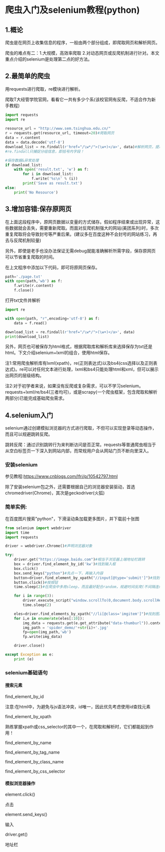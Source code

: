 # 爬虫入门及selenium教程(python)

## 1.概论
爬虫是在网页上收集信息的程序，一般由两个部分组成，即爬取网页和解析网页。

爬虫的难点有二：1.大规模，高效率爬取 2.对动态网页或反爬机制进行针对。本文重点介绍的selenium是处理第二点的好方法。

## 2.最简单的爬虫
用requests进行爬取，re模块进行解析。

爬取T大经管学院官网，看看它一共有多少个系(该校官网有反爬，不适合作为新手教程)
```python
import requests
import re
    
resource_url = "http://www.sem.tsinghua.edu.cn/"
r = requests.get(resource_url, timeout=20)#爬取网页
data = r.content
data = data.decode('utf-8')
download_list = re.findall(r'href="/\w*/">(\w+)</a>', data)#解析网页，提取所需字段
#re.findall只捕捉分组信息，即括号内字段！

#保存数据&异常处理
if download_list:
    with open('result.txt', 'w') as f:
        for i in download_list:
            f.write('%s\n' % (i))
        print('Save as result.txt')
else:
    print('No Resource')
```
## 3.增加容错:保存原网页
在上面这段程序中，原网页数据以变量的方式储存。假如程序结束或出现异常，这些数据就会丢失，需要重新爬取。而面对反爬机制强大的网站(美团系列)时，多次重复爬取将会导致封号等严重后果。(建议多在百度这种不会封号的网站练习，再去与反爬机制较量)

另外，即使是老手也没办法保证无需debug就能准确解析所需字段，保存原网页可以节省重复爬取的时间。

在上文程序中添加以下代码，即可将原网页保存。
```python
path='./page.txt'
with open(path,'wb') as f:
    f.write(r.content)
    f.close()
```
打开txt文件并解析
```python
import re

with open(path, "r",encoding='utf-8') as f:    
    data = f.read()   

download_list = re.findall(r'href="/\w*/">(\w+)</a>', data)
print(download_list)
```
另外，网页也可被保存为html格式，根据爬取库和解析库来选择保存为txt还是html。下文介绍selenium+lxml的组合，使用html保存。

注1:常用爬虫解析库有lxml(xpath)，re(正则表达式)以及bs4(css选择以及正则表达式)。re可以对任何文本进行处理，lxml和bs4只能处理html和xml，但可以展示出网页的层级结构。

注2:对于初学者来说，如果没有反爬或复杂需求，可以不学习selenium。 requests+lxml/re/bs4(三者均可)，或是scrapy(一个爬虫框架，包含爬取和解析两部分)已能完成基础爬虫需求。

## 4.selenium入门
selenium通过创建模拟浏览器的方式进行爬取，不但可以实现登录等动态操作，而且可以规避跳转反爬。

跳转反爬：通过识别跳转行为来判断访问是否正常。requests等普通爬虫相当于从空白标签页一下深入到网站内部，而常规用户会从网站门页不断向里深入。

### 安装selenium
参见教程:https://www.cnblogs.com/lfri/p/10542797.html

除了安装selenium包之外，还需要根据自己的浏览器安装驱动，首选chromedriver(Chrome)，其次是geckodriver(火狐)

### 简单实例:
在百度图片搜索"python"，下滑滚动条加载更多图片，并下载前十张图
```python
from selenium import webdriver
import time
import requests

driver = webdriver.Chrome()#声明浏览器对象

try:
    driver.get("https://image.baidu.com")#相当于浏览器上端地址栏跳转
    box = driver.find_element_by_id('kw')#找到输入框
    box.click() 
    box.send_keys("python")#先点一下，再输入内容
    button=driver.find_element_by_xpath("//input[@type='submit']")#找到按钮"百度一下"
    button.click()#按按钮
    time.sleep(2)#在爬虫中多用sleep，而且最好配合random，规避时间反爬(不间隔连续快速操作，有可能被识别为脚本)

    for i in range(3):
        driver.execute_script("window.scrollTo(0,document.body.scrollHeight)")#用js拖动滚动条
        time.sleep(2)

    eles=driver.find_elements_by_xpath("//li[@class='imgitem']")#找到图片们，注意这里的find_elements是复数，因此返回一个元素列表
    for i,e in enumerate(eles[:10]):
        img_data = requests.get(e.get_attribute("data-thumburl")).content#配合requests去到下载地址，用selenium需要反复跳，不方便
        img_path = 'spider_demo/'+str(i)+'.jpg'
        fp=open(img_path,'wb')
        fp.write(img_data)

    driver.close()

except Exception as e:
    print (e)
```

### selenium基础语句

#### 搜索元素

find_element_by_id

注意:在html中，为避免与js语法冲突，id唯一，因此优先考虑使用id查找元素

find_element_by_xpath

熟练掌握xpath或css_selector的其中一个，在爬取和解析时，它们都能起到作用！

find_element_by_name

find_element_by_tag_name

find_element_by_class_name

find_element_by_css_selector

#### 模拟浏览器操作
element.click()

点击

element.send_keys()

输入

driver.get()

地址栏

